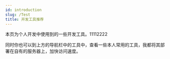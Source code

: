 ```yaml
---
id: introduction
slug: /Test
title: 开发工具推荐
---
```


本页为个人开发中使用到的一些开发工具。11112222

同时你也可以到上方的导航栏中的工具中，查看一些本人常用的工具，我都将其部署在自有的服务器上，加快访问速度。